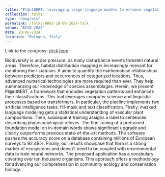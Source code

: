 ```yaml
---
title: "Pl@ntBERT: leveraging large language models to enhance vegetation classification through species composition analysis"
collection: talks
type: "Congress"
permalink: /talks/0002-20-06-2024-talk
venue: "ECCB 2024"
date: 20-06-2024
location: "Bologna, Italy"
---
```


Link to the congress: [click here](https://eccb2024.eu/)  

Biodiversity is under pressure, as many disturbance events threaten natural areas.
Therefore, habitat distribution mapping is increasingly relevant for monitoring their statuses.
It aims to quantify the mathematical relationships between predictors and occurrences of categorized locations.
Thus, advanced numerical technologies are more required than ever.
They help summarizing our knowledge of species assemblages.
Herein, we present Pl@ntBERT, a framework that encodes vegetation patterns and enhances their classifications.
This tool leverages computer science and linguistic processes based on transformers.
In particular, the pipeline implements two artificial intelligence tasks: fill-mask and text classification.
Firstly, masked language modeling gets a statistical understanding of vascular plant compositions.
Then, subsequent training assigns a label to sentences describing phytosociological relevés.
The fine-tuning of a pretrained foundation model on in-domain words shows significant upgrade and clearly outperforms previous state-of-the-art methods.
The software pushes the accuracy score on a database containing millions of European surveys to 92.48%.
Finally, our results showcase that flora is a strong marker of ecosystems and doesn't need to be coupled with environmental data to train neural networks.
The proposed application has a vocabulary covering over ten thousand organisms.
This approach offers a methodology for advancing our comprehension in community ecology and conservation biology.